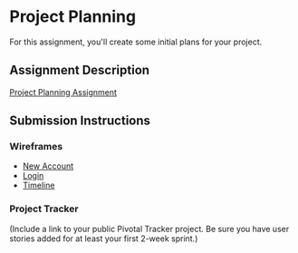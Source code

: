 # Project Planning
For this assignment, you'll create some initial plans for your project.

## Assignment Description
[Project Planning Assignment](https://education.launchcode.org/liftoff/assignments/planning/)

## Submission Instructions

### Wireframes

- [New Account](wf-signup.png)
- [Login](wf-login.png)
- [Timeline](wf-timeline.png)

### Project Tracker

(Include a link to your public Pivotal Tracker project. Be sure you have user stories added for at least your first 2-week sprint.)
